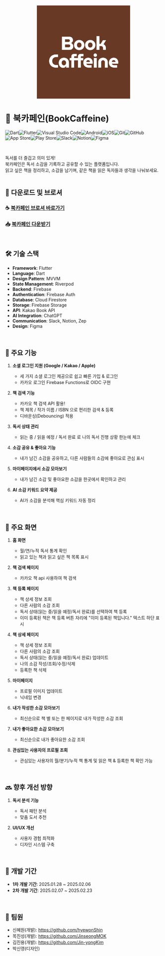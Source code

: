 <p align="center">
<img src="assets/icons/app-icon-1024x1024@1x.png" alt="App Logo" width="300">
</p>

# 📖 북카페인(BookCaffeine)

![Dart](https://img.shields.io/badge/dart-%230175C2.svg?style=for-the-badge&logo=dart&logoColor=white)![Flutter](https://img.shields.io/badge/Flutter-%2302569B.svg?style=for-the-badge&logo=Flutter&logoColor=white)![Visual Studio Code](https://img.shields.io/badge/Visual%20Studio%20Code-0078d7.svg?style=for-the-badge&logo=visual-studio-code&logoColor=white)![Android](https://img.shields.io/badge/Android-3DDC84?style=for-the-badge&logo=android&logoColor=white)![iOS](https://img.shields.io/badge/iOS-000000?style=for-the-badge&logo=ios&logoColor=white)![Git](https://img.shields.io/badge/git-%23F05033.svg?style=for-the-badge&logo=git&logoColor=white)![GitHub](https://img.shields.io/badge/github-%23121011.svg?style=for-the-badge&logo=github&logoColor=white)![App Store](https://img.shields.io/badge/App_Store-0D96F6?style=for-the-badge&logo=app-store&logoColor=white)![Play Store](https://img.shields.io/badge/Google_Play-414141?style=for-the-badge&logo=google-play&logoColor=white)![Slack](https://img.shields.io/badge/Slack-4A154B?style=for-the-badge&logo=slack&logoColor=white)![Notion](https://img.shields.io/badge/Notion-%23000000.svg?style=for-the-badge&logo=notion&logoColor=white)![Figma](https://img.shields.io/badge/figma-%23F24E1E.svg?style=for-the-badge&logo=figma&logoColor=white)

<br/>

독서를 더 즐겁고 의미 있게!  
북카페인은 독서 소감을 기록하고 공유할 수 있는 플랫폼입니다.  
읽고 싶은 책을 정리하고, 소감을 남기며, 같은 책을 읽은 독자들과 생각을 나눠보세요.  
<br/>


## 📌 다운로드 및 브로셔  

### ☕️  [북카페인 브로셔 바로가기](https://www.notion.so/teamsparta/19f2dc3ef51481d38ba6e7062c177e45?v=19f2dc3ef51481a58448000cc47f677c&p=19f2dc3ef51480e7ab08d6bb79a07ea8&pm=c)  

### 📥  [북카페인 다운받기](https://apps.apple.com/kr/app/%EB%B6%81%EC%B9%B4%ED%8E%98%EC%9D%B8-bookcaffeine/id6741890339)  

<br/>

## 🛠️ 기술 스택

- **Framework**: Flutter
- **Language**: Dart
- **Design Pattern**: MVVM
- **State Management**: Riverpod
- **Backend**: Firebase
- **Authentication**: Firebase Auth
- **Database**: Cloud Firestore
- **Storage**: Firebase Storage
- **API**: Kakao Book API
- **AI Integration**: ChatGPT
- **Communication**: Slack, Notion, Zep
- **Design**: Figma

<br/>

## 🚀 주요 기능

1. **소셜 로그인 지원 (Google / Kakao / Apple)**

   - 세 가지 소셜 로그인 제공으로 쉽고 빠른 가입 & 로그인
   - 카카오 로그인 Firebase Functions로 OIDC 구현

2. **책 검색 기능**

   - 카카오 책 검색 API 활용!
   - 책 제목 / 작가 이름 / ISBN 으로 편리한 검색 & 등록
   - 디바운싱(Debouncing) 적용

3. **독서 상태 관리**

   - 읽는 중 / 읽을 예정 / 독서 완료 로 나의 독서 진행 상황 한눈에 체크
  
4. **소감 공유 & 좋아요 기능**

   - 내가 남긴 소감을 공유하고, 다른 사람들의 소감에 좋아요로 관심 표시
  
5. **마이페이지에서 소감 모아보기**

   - 내가 남긴 소감 및 좋아요한 소감을 한곳에서 확인하고 관리
  
6. **AI 소감 키워드 요약 제공**

   - AI가 소감을 분석해 핵심 키워드 자동 정리
  
<br/>

## 📱 주요 화면

1. **홈 화면**

   - 월/연/누적 독서 통계 확인
   - 읽고 있는 책과 읽고 싶은 책 목록 표시

2. **책 검색 페이지**

   - 카카오 책 api 사용하여 책 검색

3. **책 등록 페이지**

   - 책 상세 정보 조회
   - 다른 사람의 소감 조회
   - 독서 상태(읽는 중/읽을 예정/독서 완료)를 선택하여 책 등록
   - 이미 등록된 책은 책 등록 버튼 자리에 "이미 등록된 책입니다." 텍스트 하단 표시 
   

4. **책 상세 페이지**

   - 책 상세 정보 조회
   - 다른 사람의 소감 조회
   - 독서 상태(읽는 중/읽을 예정/독서 완료) 업데이트
   - 나의 소감 작성/조회/수정/삭제
   - 등록한 책 삭제
   
5. **마이페이지**

   - 프로필 이미지 업데이트
   - 닉네임 변경

6. **내가 작성한 소감 모아보기**

   - 최신순으로 책 별 또는 한 페이지로 내가 작성한 소감 조회 

7. **내가 좋아요한 소감 모아보기**

   - 최신순으로 내가 좋아요한 소감 조회 

8. **관심있는 사용자의 프로필 조회**

   - 관심있는 사용자의 월/분기/누적 책 통계 및 읽은 책 & 등록한 책 확인 가능

<br/>

## 🔜 향후 개선 방향

1. **독서 분석 기능**

   - 독서 패턴 분석
   - 맞춤 도서 추천

2. **UI/UX 개선**
   - 사용자 경험 최적화
   - 디자인 시스템 구축
<br/>

## 👥 개발 기간

- **1차 개발 기간**: 2025.01.28 ~ 2025.02.06
- **2차 개발 기간**: 2025.02.07 ~ 2025.02.23

<br/>

## 👦 팀원

- 신혜원(개발): https://github.com/hyewonShin
- 목진성(개발): https://github.com/JinseongMOK
- 김진용(개발): https://github.com/Jin-yongKim
- 박신영(디자인)
